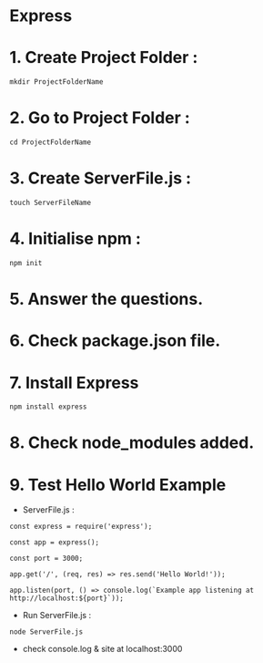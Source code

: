 # Express

# 1. Create Project Folder :
  ```
  mkdir ProjectFolderName
  ```

# 2. Go to Project Folder :
  ```
  cd ProjectFolderName
  ```
  
# 3. Create ServerFile.js : 
  ```
  touch ServerFileName
  ```
  
# 4. Initialise npm :
  ```
  npm init
  ```
  
# 5. Answer the questions.

# 6. Check package.json file.

# 7. Install Express
  ```
  npm install express
  ```
# 8. Check node_modules added.

# 9. Test Hello World Example

  - ServerFile.js :
  ```
  const express = require('express');
  
  const app = express();
  
  const port = 3000;
  
  app.get('/', (req, res) => res.send('Hello World!'));

  app.listen(port, () => console.log(`Example app listening at http://localhost:${port}`));
  
  ```
  
  - Run ServerFile.js : 
  ```
  node ServerFile.js
  ```
  
  - check console.log & site at localhost:3000
